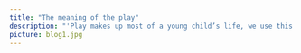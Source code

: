 ```yaml
---
title: "The meaning of the play"
description: "'Play makes up most of a young child’s life, we use this to encourage content, method and process learning. During play children use their curiosity to connect with the world around them. This is how they explore their surroundings."
picture: blog1.jpg
---
```

